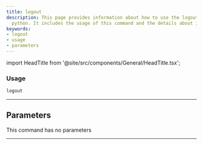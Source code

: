 ```yaml
---
title: logout
description: This page provides information about how to use the logout command in
  python. It includes the usage of this command and the details about its parameters.
keywords:
- logout
- usage
- parameters
---
```


import HeadTitle from '@site/src/components/General/HeadTitle.tsx';

<HeadTitle title="portfolio /brokers/degiro/logout - Reference | OpenBB Terminal Docs" />



### Usage

```python wordwrap
logout
```

---

## Parameters

This command has no parameters


---
